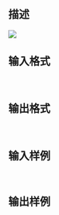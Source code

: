 ## 描述

<img border=0 src=http://60.191.162.158:8080/JudgeOnline/images/tsinghua/NO5/5_4.jpg>

## 输入格式

 

## 输出格式

 

## 输入样例

```plaintext
 
```

## 输出样例

```plaintext
 
```



 



 

